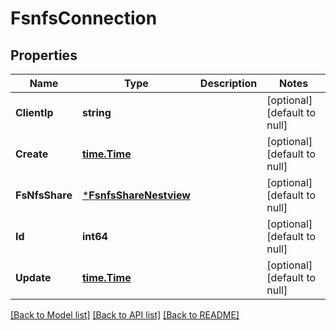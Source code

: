 # FsnfsConnection

## Properties
Name | Type | Description | Notes
------------ | ------------- | ------------- | -------------
**ClientIp** | **string** |  | [optional] [default to null]
**Create** | [**time.Time**](time.Time.md) |  | [optional] [default to null]
**FsNfsShare** | [***FsnfsShareNestview**](FSNFSShare_Nestview.md) |  | [optional] [default to null]
**Id** | **int64** |  | [optional] [default to null]
**Update** | [**time.Time**](time.Time.md) |  | [optional] [default to null]

[[Back to Model list]](../README.md#documentation-for-models) [[Back to API list]](../README.md#documentation-for-api-endpoints) [[Back to README]](../README.md)


